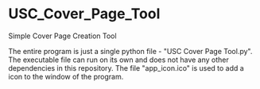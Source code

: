 # USC_Cover_Page_Tool
Simple Cover Page Creation Tool


The entire program is just a single python file - "USC Cover Page Tool.py". 
The executable file can run on its own and does not have any other dependencies in this repository.
The file "app_icon.ico" is used to add a icon to the window of the program.

